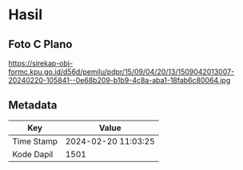 # Hasil

## Foto C Plano

https://sirekap-obj-formc.kpu.go.id/d56d/pemilu/pdpr/15/09/04/20/13/1509042013007-20240220-105841--0e68b209-b1b9-4c8a-aba1-18fab6c80064.jpg


## Metadata

| Key        | Value               |
| ---------- | ------------------- |
| Time Stamp | 2024-02-20 11:03:25 |
| Kode Dapil | 1501                |



